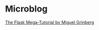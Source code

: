 # Microblog
[The Flask Mega-Tutorial by Miguel Grinberg](https://blog.miguelgrinberg.com/post/the-flask-mega-tutorial-part-i-hello-world)
